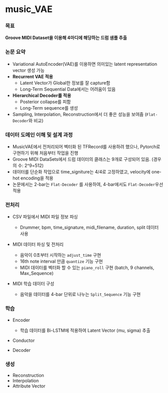 # music_VAE

### 목표
<b>Groove MIDI Dataset을 이용해 4마디에 해당하는 드럼 샘플 추출</b>

### 논문 요약
- Variational AutoEncoder(VAE)를 이용하면 의미있는 latent representation vector 생성 가능
- <b>Recurrent VAE 적용 </b>
  - Latent Vector가 Global한 정보를 잘 capture함
  - Long-Term Sequential Data에서는 어려움이 있음
- <b>Hierarchical Decoder를 적용</b>
  - Posterior collapse를 피함
  - Long-Term sequence를 생성
- Sampling, Interpolation, Reconstruction에서 더 좋은 성능을 보여줌 (`Flat-Decoder`와 비교)

### 데이터 도메인 이해 및 설계 과정
- MusicVAE에서 전처리되어 벡터화 된 TFRecord를 사용하려 했으나, Pytorch로 구현하기 위해 처음부터 작업을 진행
- Groove MIDI DataSets에서 드럼 데이터의 클래스는 9개로 구성되어 있음. (경우의 수: 2^9=512)
- 데이터를 단순화 작업으로 time_signiture는 4/4로 고정하였고, velocity에 one-hot encoding을 적용
- 논문에서는 2-bar는 `Flat-Decoder` 를 사용하여, 4-bar에서도 `Flat-Decoder`우선 적용

### 전처리
- CSV 파일에서 MIDI 파일 정보 파싱
  - Drummer, bpm, time_signature, midi_filename, duration, split 데이터 사용

- MIDI 데이터 파싱 및 전처리
  - 음악이 0초부터 시작하는 `adjust_time` 구현
  - 16th note interval 만큼 `quantize` 기능 구현
  - MIDI 데이터를 벡터화 할 수 있는 `piano_roll` 구현 (batch, 9 channels, Max_Sequence)
- MIDI 학습 데이터 구성
  - 음악을 데이터를 4-bar 단위로 나누는 `Split_Sequence` 기능 구현

### 학습
- Encoder
  - 학습 데이터를 Bi-LSTM에 적용하여 Latent Vector (mu, sigma) 추출

- Conductor 

- Decoder

### 생성
- Reconstruction
- Interpolation
- Attribute Vector
